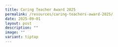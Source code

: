 ```yaml
---
title: Caring Teacher Award 2025
permalink: /resources/caring-teachers-award-2025/
date: 2025-09-01
layout: post
description: ""
image: ""
variant: tiptap
---
```

